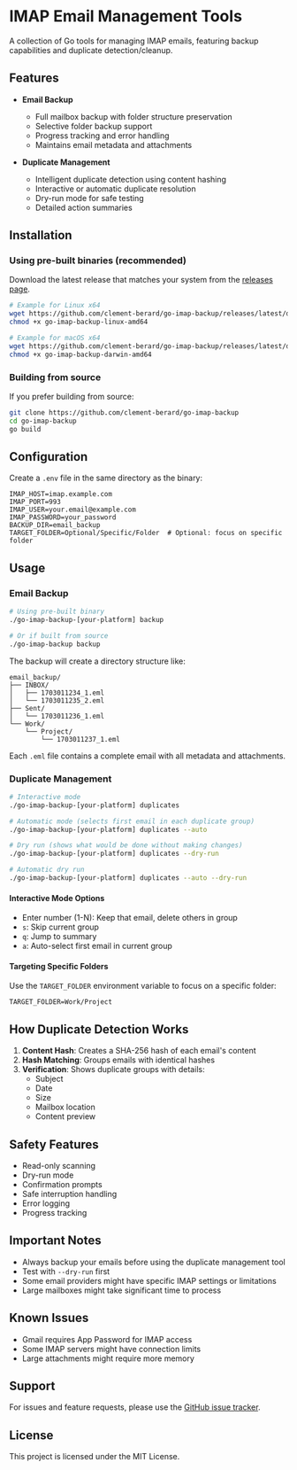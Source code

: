 # IMAP Email Management Tools

A collection of Go tools for managing IMAP emails, featuring backup capabilities and duplicate detection/cleanup.

## Features

- **Email Backup**
    - Full mailbox backup with folder structure preservation
    - Selective folder backup support
    - Progress tracking and error handling
    - Maintains email metadata and attachments

- **Duplicate Management**
    - Intelligent duplicate detection using content hashing
    - Interactive or automatic duplicate resolution
    - Dry-run mode for safe testing
    - Detailed action summaries

## Installation

### Using pre-built binaries (recommended)

Download the latest release that matches your system from the [releases page](https://github.com/clement-berard/go-imap-backup/releases).

```bash
# Example for Linux x64
wget https://github.com/clement-berard/go-imap-backup/releases/latest/download/go-imap-backup-linux-amd64
chmod +x go-imap-backup-linux-amd64

# Example for macOS x64
wget https://github.com/clement-berard/go-imap-backup/releases/latest/download/go-imap-backup-darwin-amd64
chmod +x go-imap-backup-darwin-amd64
```

### Building from source

If you prefer building from source:

```bash
git clone https://github.com/clement-berard/go-imap-backup
cd go-imap-backup
go build
```

## Configuration

Create a `.env` file in the same directory as the binary:

```env
IMAP_HOST=imap.example.com
IMAP_PORT=993
IMAP_USER=your.email@example.com
IMAP_PASSWORD=your_password
BACKUP_DIR=email_backup
TARGET_FOLDER=Optional/Specific/Folder  # Optional: focus on specific folder
```

## Usage

### Email Backup

```bash
# Using pre-built binary
./go-imap-backup-[your-platform] backup

# Or if built from source
./go-imap-backup backup
```

The backup will create a directory structure like:
```
email_backup/
├── INBOX/
│   ├── 1703011234_1.eml
│   └── 1703011235_2.eml
├── Sent/
│   └── 1703011236_1.eml
└── Work/
    └── Project/
        └── 1703011237_1.eml
```

Each `.eml` file contains a complete email with all metadata and attachments.

### Duplicate Management

```bash
# Interactive mode
./go-imap-backup-[your-platform] duplicates

# Automatic mode (selects first email in each duplicate group)
./go-imap-backup-[your-platform] duplicates --auto

# Dry run (shows what would be done without making changes)
./go-imap-backup-[your-platform] duplicates --dry-run

# Automatic dry run
./go-imap-backup-[your-platform] duplicates --auto --dry-run
```

#### Interactive Mode Options
- Enter number (1-N): Keep that email, delete others in group
- `s`: Skip current group
- `q`: Jump to summary
- `a`: Auto-select first email in current group

#### Targeting Specific Folders
Use the `TARGET_FOLDER` environment variable to focus on a specific folder:
```env
TARGET_FOLDER=Work/Project
```

## How Duplicate Detection Works

1. **Content Hash**: Creates a SHA-256 hash of each email's content
2. **Hash Matching**: Groups emails with identical hashes
3. **Verification**: Shows duplicate groups with details:
    - Subject
    - Date
    - Size
    - Mailbox location
    - Content preview

## Safety Features

- Read-only scanning
- Dry-run mode
- Confirmation prompts
- Safe interruption handling
- Error logging
- Progress tracking

## Important Notes

- Always backup your emails before using the duplicate management tool
- Test with `--dry-run` first
- Some email providers might have specific IMAP settings or limitations
- Large mailboxes might take significant time to process

## Known Issues

- Gmail requires App Password for IMAP access
- Some IMAP servers might have connection limits
- Large attachments might require more memory

## Support

For issues and feature requests, please use the [GitHub issue tracker](https://github.com/clement-berard/go-imap-backup/issues).

## License

This project is licensed under the MIT License.
